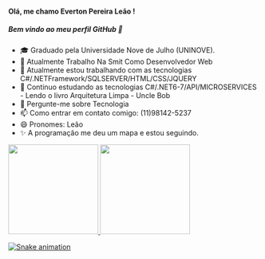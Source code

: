  #### Olá, me chamo Everton Pereira Leão ! 
 ##### Bem vindo ao meu perfil GitHub 👋
 
- 🎓 Graduado pela Universidade Nove de Julho (UNINOVE).
- 💼 Atualmente Trabalho Na Smit Como Desenvolvedor Web
- 🧰 Atualmente estou trabalhando com as tecnologias C#/.NETFramework/SQLSERVER/HTML/CSS/JQUERY
- 📘 Continuo estudando as tecnologias C#/.NET6-7/API/MICROSERVICES - Lendo o livro Arquitetura Limpa - Uncle Bob
- 💬 Pergunte-me sobre Tecnologia
- 📫 Como entrar em contato comigo: (11)98142-5237
- 😄 Pronomes: Leão
- ✨ A programação me deu um mapa e estou seguindo.








<div>
 <a href="https://github.com/VToum">
  <img height="180em" src="https://github-readme-stats.vercel.app/api/top-langs/?username=VToum&layout=compact&langs_count=7&theme=dracula"/>
  <img height="180em" src="https://github-readme-stats.vercel.app/api?username=VToum&show_icons=true&theme=dracula&include_all_commits=true&count_private=true"/>
 </div>
  
![Snake animation](https://github.com/VToum/VToum/blob/output/github-contribution-grid-snake.svg)


